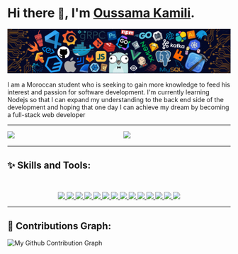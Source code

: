 # Hi there <span style="font-size:24px">👋</span>, I'm <a href="#">Oussama Kamili</a>.

<img src="./imgs/main.png">

<br>

I am a Moroccan student who is seeking to gain more knowledge to feed his interest and passion for software development. I'm currently learning Nodejs so that I can expand my understanding to the back end side of the development and hoping that one day I can achieve my dream by becoming a full-stack web developer

---

  <img width="48%" src="https://github-readme-stats.vercel.app/api?username=oussamakami&show_icons=true&hide_border=true&theme=tokyonight" />
  <img width="48%" src="https://github-readme-streak-stats.herokuapp.com/?user=oussamakami&hide_border=true&theme=tokyonight" style="float:right;"/>

---

## ✨ Skills and Tools:

<br>

<p align="center">
	<a href="#" title="HTML5">
		<img src="https://img.shields.io/badge/html5-%23E34F26.svg?style=for-the-badge&logo=html5&logoColor=white" />
	</a>
	<a href="#" title="CSS3">
		<img src="https://img.shields.io/badge/css3-%231572B6.svg?style=for-the-badge&logo=css3&logoColor=white" />
	</a>
	<a href="#" title="JavaScript">
		<img src="https://img.shields.io/badge/javascript-%23323330.svg?style=for-the-badge&logo=javascript&logoColor=%23F7DF1E" />
	</a>
  	<a href="#" title="SASS">
		<img src="https://img.shields.io/badge/SASS-hotpink.svg?style=for-the-badge&logo=SASS&logoColor=white" />
	</a>
	<a href="#" title="GIT">
		<img src="https://img.shields.io/badge/git-%23F05033.svg?style=for-the-badge&logo=git&logoColor=white" />
	</a>
	<a href="#" title="BootStrap">
		<img src="https://img.shields.io/badge/bootstrap-%23563D7C.svg?style=for-the-badge&logo=bootstrap&logoColor=white" />
	</a>
	<a href="#" title="jQuery">
		<img src="https://img.shields.io/badge/jquery-%230769AD.svg?style=for-the-badge&logo=jquery&logoColor=white" />
	</a>
	<a href="#" title="NodeJS">
		<img src="https://img.shields.io/badge/node.js-6DA55F?style=for-the-badge&logo=node.js&logoColor=white" />
	</a>
	<a href="#" title="Figma">
		<img src="https://img.shields.io/badge/figma-9a54f2?style=for-the-badge&logo=figma&logoColor=white" />
	</a>
	<a href="#" title="Vim">
		<img src="https://img.shields.io/badge/VIM-%2311AB00.svg?style=for-the-badge&logo=vim&logoColor=white" />
	</a>
	<a href="#" title="Shell Scripting">
		<img src="https://img.shields.io/badge/shell_script-%23121011.svg?style=for-the-badge&logo=gnu-bash&logoColor=white" />
	</a>
	<a href="#" title="Firefox Developer Edition">
		<img src="https://img.shields.io/badge/Firefox%20dev-0d85fd?style=for-the-badge&logo=firefox&logoColor=white" />
	</a>
	<a href="#" title="Ubuntu">
		<img src="https://img.shields.io/badge/Ubuntu-E95420?style=for-the-badge&logo=ubuntu&logoColor=white" />
	</a>
	<a href="#" title="Visual Studio Code">
		<img src="https://img.shields.io/badge/Visual%20Studio%20Code-453786?style=for-the-badge&logo=visual-studio-code&logoColor=white" />
	</a>
</p>

---

## 🌱 Contributions Graph:

![My Github Contribution Graph](https://activity-graph.herokuapp.com/graph?username=oussamakami&hide_border=true&theme=react-dark)

<!--
**oussamakami/oussamakami** is a ✨ _special_ ✨ repository because its `README.md` (this file) appears on your GitHub profile.

Here are some ideas to get you started:

- 🔭 I’m currently working on ...
- 🌱 I’m currently learning ...
- 👯 I’m looking to collaborate on ...
- 🤔 I’m looking for help with ...
- 💬 Ask me about ...
- 📫 How to reach me: ...
- 😄 Pronouns: ...
- ⚡ Fun fact: ...
-->
